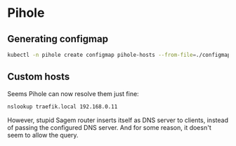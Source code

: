 # Pihole

## Generating configmap

```bash
kubectl -n pihole create configmap pihole-hosts --from-file=./configmap/
```

## Custom hosts

Seems Pihole can now resolve them just fine:

```bash
nslookup traefik.local 192.168.0.11
```

However, stupid Sagem router inserts itself as DNS server to clients, instead of passing the configured DNS server. And for some reason, it doesn't seem to allow the query.